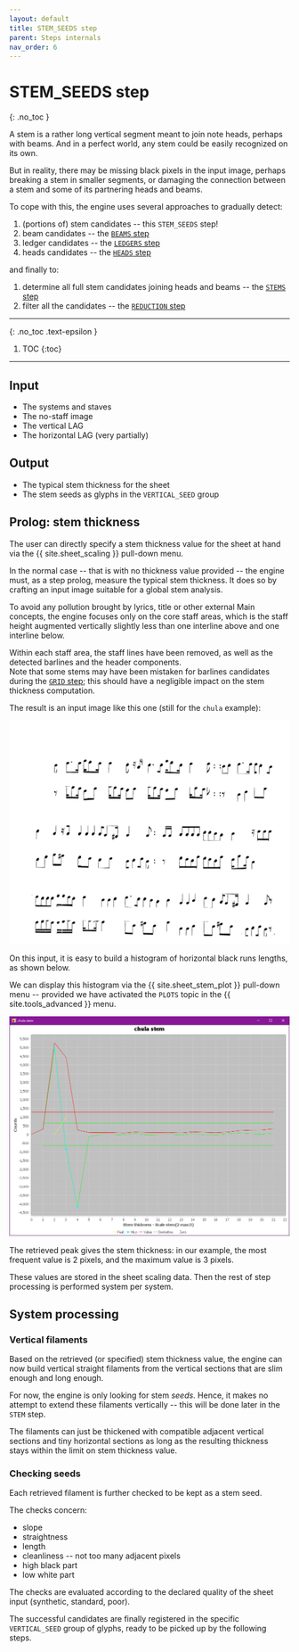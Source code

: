 ```yaml
---
layout: default
title: STEM_SEEDS step
parent: Steps internals
nav_order: 6
---
```

# STEM_SEEDS step
{: .no_toc }

A stem is a rather long vertical segment meant to join note heads, perhaps with beams.
And in a perfect world, any stem could be easily recognized on its own.

But in reality, there may be missing black pixels in the input image,
perhaps breaking a stem in smaller segments, or damaging the connection between a stem and
some of its partnering heads and beams.

To cope with this, the engine uses several approaches to gradually detect:
1. (portions of) stem candidates -- this ``STEM_SEEDS`` step!
1. beam candidates -- the [``BEAMS`` step](./beams.md)
1. ledger candidates -- the [``LEDGERS`` step](./ledgers.md)
1. heads candidates -- the [``HEADS`` step](./heads.md)

and finally to:
1. determine all full stem candidates joining heads and beams -- the [``STEMS`` step](./stems.md)
1. filter all the candidates -- the [``REDUCTION``  step](./reduction.md)

---
{: .no_toc .text-epsilon }
1. TOC
{:toc}
---

## Input

- The systems and staves
- The no-staff image
- The vertical LAG
- The horizontal LAG (very partially)

## Output

- The typical stem thickness for the sheet
- The stem seeds as glyphs in the ``VERTICAL_SEED`` group

## Prolog: stem thickness

The user can directly specify a stem thickness value for the sheet at hand
via the {{ site.sheet_scaling }} pull-down menu.

In the normal case -- that is with no thickness value provided --
the engine must, as a step prolog, measure the typical stem thickness.
It does so by crafting an input image suitable for a global stem analysis.

To avoid any pollution brought by lyrics, title or other external Main concepts,
the engine focuses only on the core staff areas, which is the staff height augmented vertically
slightly less than one interline above and one interline below.

Within each staff area, the staff lines have been removed, as well as the detected barlines
and the header components.  
Note that some stems may have been mistaken for barlines candidates
during the [``GRID`` step](./grid.md);
this should have a negligible impact on the stem thickness computation.

The result is an input image like this one (still for the ``chula`` example):

![chula stems buffer](../../assets/images/chula_stems_buffer.png)

On this input, it is easy to build a histogram of horizontal black runs lengths, as shown below.

We can display this histogram via the {{ site.sheet_stem_plot }} pull-down menu
-- provided we have activated the ``PLOTS`` topic in the {{ site.tools_advanced }} menu.

![chula stems histo](../../assets/images/chula_stems_histo.png)

The retrieved peak gives the stem thickness: in our example, the most frequent value is 2 pixels,
and the maximum value is 3 pixels.

These values are stored in the sheet scaling data.
Then the rest of step processing is performed system per system.

## System processing

### Vertical filaments

Based on the retrieved (or specified) stem thickness value, the engine can now build vertical
straight filaments from the vertical sections that are slim enough and long enough.

For now, the engine is only looking for stem *seeds*.
Hence, it makes no attempt to extend these filaments vertically
-- this will be done later in the ``STEM`` step.

The filaments can just be thickened with compatible adjacent vertical sections
and tiny horizontal sections as long as the resulting thickness stays within
the limit on stem thickness value.

### Checking seeds

Each retrieved filament is further checked to be kept as a stem seed.

The checks concern:
- slope
- straightness
- length
- cleanliness -- not too many adjacent pixels
- high black part
- low white part

The checks are evaluated according to the declared quality of the sheet input
(synthetic, standard, poor).

The successful candidates are finally registered in the specific ``VERTICAL_SEED``
group of glyphs, ready to be picked up by the following steps.